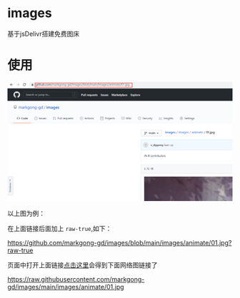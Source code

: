 # images
基于jsDelivr搭建免费图床

# 使用

![](https://raw.githubusercontent.com/markgong-gd/images/main/images/usage/usage-01.png)

以上图为例：

在上面链接后面加上 ```raw-true```,如下：

https://github.com/markgong-gd/images/blob/main/images/animate/01.jpg?raw-true

页面中打开上面链接[点击这里](https://github.com/markgong-gd/images/blob/main/images/animate/01.jpg?raw-true)会得到下面网络图链接了

https://raw.githubusercontent.com/markgong-gd/images/main/images/animate/01.jpg

